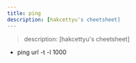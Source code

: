 ```yaml
---
title: ping
description: [hakcettyu's cheetsheet]
---
```


> description: [hakcettyu's cheetsheet]

- ping url -t -l 1000
